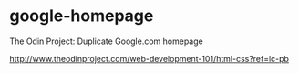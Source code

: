 # google-homepage
The Odin Project: Duplicate Google.com homepage

http://www.theodinproject.com/web-development-101/html-css?ref=lc-pb

